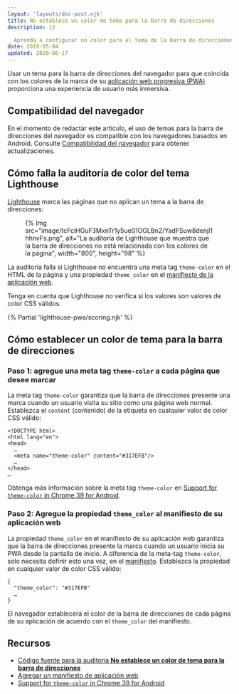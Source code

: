 ```yaml
---
layout: 'layouts/doc-post.njk'
title: No establece un color de tema para la barra de direcciones
description: |2

  Aprenda a configurar un color para el tema de la barra de direcciones para su aplicación web progresiva.
date: 2019-05-04
updated: 2020-06-17
---
```


Usar un tema para la barra de direcciones del navegador para que coincida con los colores de la marca de su [aplicación web progresiva (PWA)](/es/docs/lighthouse/pwa/#instalable) proporciona una experiencia de usuario más inmersiva.

## Compatibilidad del navegador

En el momento de redactar este artículo, el uso de temas para la barra de direcciones del navegador es compatible con los navegadores basados en Android. Consulte [Compatibilidad del navegador](https://developer.mozilla.org/docs/Web/Manifest/theme_color#Browser_compatibility) para obtener actualizaciones.

## Cómo falla la auditoría de color del tema Lighthouse

[Lighthouse](https://developers.google.com/web/tools/lighthouse/) marca las páginas que no aplican un tema a la barra de direcciones:

<figure>{% Img src="image/tcFciHGuF3MxnTr1y5ue01OGLBn2/YadFSuw8denjl1hhnvFs.png", alt="La auditoría de Lighthouse que muestra que la barra de direcciones no está relacionada con los colores de la página", width="800", height="98" %}</figure>

La auditoría falla si Lighthouse no encuentra una meta tag `theme-color` en el HTML de la página y una propiedad `theme_color` en el [manifiesto de la aplicación web](https://web.dev/add-manifest/).

Tenga en cuenta que Lighthouse no verifica si los valores son valores de color CSS válidos.

{% Partial 'lighthouse-pwa/scoring.njk' %}

## Cómo establecer un color de tema para la barra de direcciones

### Paso 1: agregue una meta tag `theme-color` a cada página que desee marcar

La meta tag `theme-color` garantiza que la barra de direcciones presente una marca cuando un usuario visita su sitio como una página web normal. Establezca el `content` (contenido) de la etiqueta en cualquier valor de color CSS válido:

```html/4
<!DOCTYPE html>
<html lang="en">
<head>
  …
  <meta name="theme-color" content="#317EFB"/>
  …
</head>
…
```

Obtenga más información sobre la meta tag `theme-color` en <a href="https://developers.google.com/web/updates/2014/11/Support-for-theme-color-in-Chrome-39-for-Android" data-md-type="link">Support for `theme-color` in Chrome 39 for Android</a>.

### Paso 2: Agregue la propiedad `theme_color` al manifiesto de su aplicación web

La propiedad `theme_color` en el manifiesto de su aplicación web garantiza que la barra de direcciones presente la marca cuando un usuario inicia su PWA desde la pantalla de inicio. A diferencia de la meta-tag `theme-color`, solo necesita definir esto una vez, en el [manifiesto](https://web.dev/add-manifest/). Establezca la propiedad en cualquier valor de color CSS válido:

```html/1
{
  "theme_color": "#317EFB"
  …
}
```

El navegador establecerá el color de la barra de direcciones de cada página de su aplicación de acuerdo con el `theme_color` del manifiesto.

## Recursos

- [Código fuente para la auditoría **No establece un color de tema para la barra de direcciones**](https://github.com/GoogleChrome/lighthouse/blob/master/lighthouse-core/audits/themed-omnibox.js)
- [Agregar un manifiesto de aplicación web](https://web.dev/add-manifest/)
- [Support for <code>theme-color</code> in Chrome 39 for Android](https://developers.google.com/web/updates/2014/11/Support-for-theme-color-in-Chrome-39-for-Android)

